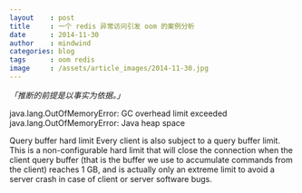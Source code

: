 ```yaml
---
layout    : post
title     : 一个 redis 异常访问引发 oom 的案例分析
date      : 2014-11-30
author    : mindwind
categories: blog
tags      : oom redis
image     : /assets/article_images/2014-11-30.jpg
---
```



_「推断的前提是以事实为依据。」_


java.lang.OutOfMemoryError: GC overhead limit exceeded
java.lang.OutOfMemoryError: Java heap space


[](http://redis.io/topics/clients)
Query buffer hard limit
Every client is also subject to a query buffer limit. This is a non-configurable hard limit that will close the connection when the client query buffer (that is the buffer we use to accumulate commands from the client) reaches 1 GB, and is actually only an extreme limit to avoid a server crash in case of client or server software bugs.
